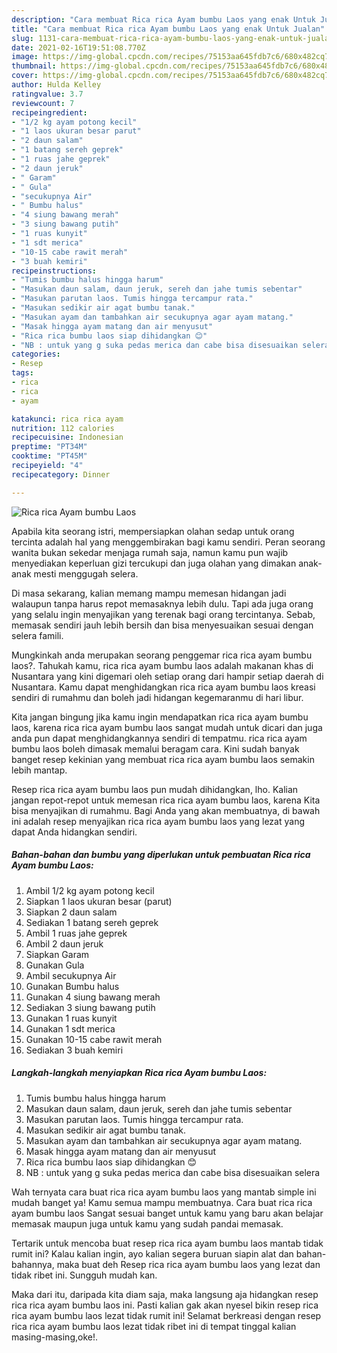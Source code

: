 ```yaml
---
description: "Cara membuat Rica rica Ayam bumbu Laos yang enak Untuk Jualan"
title: "Cara membuat Rica rica Ayam bumbu Laos yang enak Untuk Jualan"
slug: 1131-cara-membuat-rica-rica-ayam-bumbu-laos-yang-enak-untuk-jualan
date: 2021-02-16T19:51:08.770Z
image: https://img-global.cpcdn.com/recipes/75153aa645fdb7c6/680x482cq70/rica-rica-ayam-bumbu-laos-foto-resep-utama.jpg
thumbnail: https://img-global.cpcdn.com/recipes/75153aa645fdb7c6/680x482cq70/rica-rica-ayam-bumbu-laos-foto-resep-utama.jpg
cover: https://img-global.cpcdn.com/recipes/75153aa645fdb7c6/680x482cq70/rica-rica-ayam-bumbu-laos-foto-resep-utama.jpg
author: Hulda Kelley
ratingvalue: 3.7
reviewcount: 7
recipeingredient:
- "1/2 kg ayam potong kecil"
- "1 laos ukuran besar parut"
- "2 daun salam"
- "1 batang sereh geprek"
- "1 ruas jahe geprek"
- "2 daun jeruk"
- " Garam"
- " Gula"
- "secukupnya Air"
- " Bumbu halus"
- "4 siung bawang merah"
- "3 siung bawang putih"
- "1 ruas kunyit"
- "1 sdt merica"
- "10-15 cabe rawit merah"
- "3 buah kemiri"
recipeinstructions:
- "Tumis bumbu halus hingga harum"
- "Masukan daun salam, daun jeruk, sereh dan jahe tumis sebentar"
- "Masukan parutan laos. Tumis hingga tercampur rata."
- "Masukan sedikir air agat bumbu tanak."
- "Masukan ayam dan tambahkan air secukupnya agar ayam matang."
- "Masak hingga ayam matang dan air menyusut"
- "Rica rica bumbu laos siap dihidangkan 😊"
- "NB : untuk yang g suka pedas merica dan cabe bisa disesuaikan selera"
categories:
- Resep
tags:
- rica
- rica
- ayam

katakunci: rica rica ayam 
nutrition: 112 calories
recipecuisine: Indonesian
preptime: "PT34M"
cooktime: "PT45M"
recipeyield: "4"
recipecategory: Dinner

---
```



![Rica rica Ayam bumbu Laos](https://img-global.cpcdn.com/recipes/75153aa645fdb7c6/680x482cq70/rica-rica-ayam-bumbu-laos-foto-resep-utama.jpg)

Apabila kita seorang istri, mempersiapkan olahan sedap untuk orang tercinta adalah hal yang menggembirakan bagi kamu sendiri. Peran seorang  wanita bukan sekedar menjaga rumah saja, namun kamu pun wajib menyediakan keperluan gizi tercukupi dan juga olahan yang dimakan anak-anak mesti menggugah selera.

Di masa  sekarang, kalian memang mampu memesan hidangan jadi walaupun tanpa harus repot memasaknya lebih dulu. Tapi ada juga orang yang selalu ingin menyajikan yang terenak bagi orang tercintanya. Sebab, memasak sendiri jauh lebih bersih dan bisa menyesuaikan sesuai dengan selera famili. 



Mungkinkah anda merupakan seorang penggemar rica rica ayam bumbu laos?. Tahukah kamu, rica rica ayam bumbu laos adalah makanan khas di Nusantara yang kini digemari oleh setiap orang dari hampir setiap daerah di Nusantara. Kamu dapat menghidangkan rica rica ayam bumbu laos kreasi sendiri di rumahmu dan boleh jadi hidangan kegemaranmu di hari libur.

Kita jangan bingung jika kamu ingin mendapatkan rica rica ayam bumbu laos, karena rica rica ayam bumbu laos sangat mudah untuk dicari dan juga anda pun dapat menghidangkannya sendiri di tempatmu. rica rica ayam bumbu laos boleh dimasak memalui beragam cara. Kini sudah banyak banget resep kekinian yang membuat rica rica ayam bumbu laos semakin lebih mantap.

Resep rica rica ayam bumbu laos pun mudah dihidangkan, lho. Kalian jangan repot-repot untuk memesan rica rica ayam bumbu laos, karena Kita bisa menyajikan di rumahmu. Bagi Anda yang akan membuatnya, di bawah ini adalah resep menyajikan rica rica ayam bumbu laos yang lezat yang dapat Anda hidangkan sendiri.

<!--inarticleads1-->

##### Bahan-bahan dan bumbu yang diperlukan untuk pembuatan Rica rica Ayam bumbu Laos:

1. Ambil 1/2 kg ayam potong kecil
1. Siapkan 1 laos ukuran besar (parut)
1. Siapkan 2 daun salam
1. Sediakan 1 batang sereh geprek
1. Ambil 1 ruas jahe geprek
1. Ambil 2 daun jeruk
1. Siapkan  Garam
1. Gunakan  Gula
1. Ambil secukupnya Air
1. Gunakan  Bumbu halus
1. Gunakan 4 siung bawang merah
1. Sediakan 3 siung bawang putih
1. Gunakan 1 ruas kunyit
1. Gunakan 1 sdt merica
1. Gunakan 10-15 cabe rawit merah
1. Sediakan 3 buah kemiri




<!--inarticleads2-->

##### Langkah-langkah menyiapkan Rica rica Ayam bumbu Laos:

1. Tumis bumbu halus hingga harum
1. Masukan daun salam, daun jeruk, sereh dan jahe tumis sebentar
1. Masukan parutan laos. Tumis hingga tercampur rata.
1. Masukan sedikir air agat bumbu tanak.
1. Masukan ayam dan tambahkan air secukupnya agar ayam matang.
1. Masak hingga ayam matang dan air menyusut
1. Rica rica bumbu laos siap dihidangkan 😊
1. NB : untuk yang g suka pedas merica dan cabe bisa disesuaikan selera




Wah ternyata cara buat rica rica ayam bumbu laos yang mantab simple ini mudah banget ya! Kamu semua mampu membuatnya. Cara buat rica rica ayam bumbu laos Sangat sesuai banget untuk kamu yang baru akan belajar memasak maupun juga untuk kamu yang sudah pandai memasak.

Tertarik untuk mencoba buat resep rica rica ayam bumbu laos mantab tidak rumit ini? Kalau kalian ingin, ayo kalian segera buruan siapin alat dan bahan-bahannya, maka buat deh Resep rica rica ayam bumbu laos yang lezat dan tidak ribet ini. Sungguh mudah kan. 

Maka dari itu, daripada kita diam saja, maka langsung aja hidangkan resep rica rica ayam bumbu laos ini. Pasti kalian gak akan nyesel bikin resep rica rica ayam bumbu laos lezat tidak rumit ini! Selamat berkreasi dengan resep rica rica ayam bumbu laos lezat tidak ribet ini di tempat tinggal kalian masing-masing,oke!.

